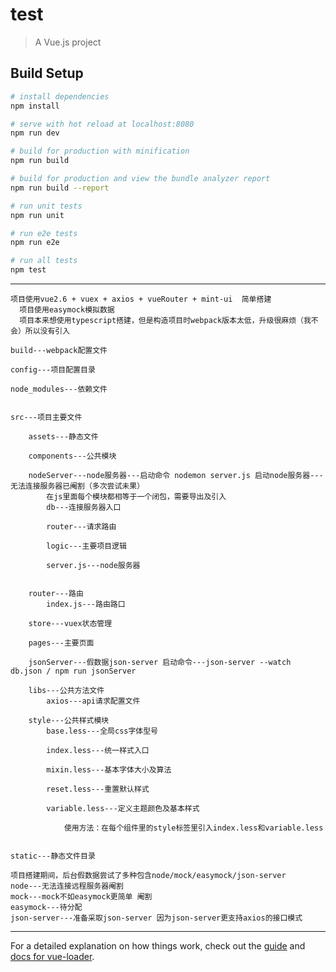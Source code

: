 # test

> A Vue.js project

## Build Setup

``` bash
# install dependencies
npm install

# serve with hot reload at localhost:8080
npm run dev

# build for production with minification
npm run build

# build for production and view the bundle analyzer report
npm run build --report

# run unit tests
npm run unit

# run e2e tests
npm run e2e

# run all tests
npm test
```
------------------
    项目使用vue2.6 + vuex + axios + vueRouter + mint-ui  简单搭建
      项目使用easymock模拟数据
      项目本来想使用typescript搭建，但是构造项目时webpack版本太低，升级很麻烦（我不会）所以没有引入
    
    build---webpack配置文件

    config---项目配置目录

    node_modules---依赖文件


    src---项目主要文件
    
        assets---静态文件
      
        components---公共模块
        
        nodeServer---node服务器---启动命令 nodemon server.js 启动node服务器---无法连接服务器已阉割（多次尝试未果）
            在js里面每个模块都相等于一个闭包，需要导出及引入
            db---连接服务器入口
            
            router---请求路由
            
            logic---主要项目逻辑
            
            server.js---node服务器
            
      
        router---路由
            index.js---路由路口
        
        store---vuex状态管理
      
        pages---主要页面
        
        jsonServer---假数据json-server 启动命令---json-server --watch db.json / npm run jsonServer
      
        libs---公共方法文件
            axios---api请求配置文件
            
        style---公共样式模块
            base.less---全局css字体型号
            
            index.less---统一样式入口
            
            mixin.less---基本字体大小及算法
            
            reset.less---重置默认样式
            
            variable.less---定义主题颜色及基本样式
            
                使用方法：在每个组件里的style标签里引入index.less和variable.less
      

    static---静态文件目录
    
    项目搭建期间，后台假数据尝试了多种包含node/mock/easymock/json-server
    node---无法连接远程服务器阉割
    mock---mock不如easymock更简单 阉割
    easymock---待分配
    json-server---准备采取json-server 因为json-server更支持axios的接口模式

------------------
For a detailed explanation on how things work, check out the [guide](http://vuejs-templates.github.io/webpack/) and [docs for vue-loader](http://vuejs.github.io/vue-loader).
